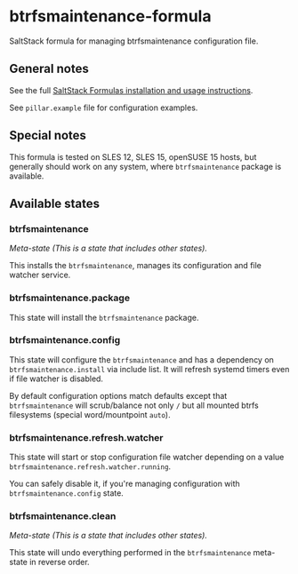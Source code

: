 # btrfsmaintenance-formula

SaltStack formula for managing btrfsmaintenance configuration file.

## General notes

See the full [SaltStack Formulas installation and usage instructions](https://docs.saltstack.com/en/latest/topics/development/conventions/formulas.html).

See `pillar.example` file for configuration examples.

## Special notes

This formula is tested on SLES 12, SLES 15, openSUSE 15 hosts, but generally should work on any
system, where `btrfsmaintenance` package is available.

## Available states

### btrfsmaintenance

*Meta-state (This is a state that includes other states).*

This installs the `btrfsmaintenance`, manages its configuration and file watcher service.

### btrfsmaintenance.package

This state will install the `btrfsmaintenance` package.

### btrfsmaintenance.config

This state will configure the `btrfsmaintenance` and has a dependency on `btrfsmaintenance.install` via
include list. It will refresh systemd timers even if file watcher is disabled.

By default configuration options match defaults except that `btrfsmaintenance` will scrub/balance
not only `/` but all mounted btrfs filesystems (special word/mountpoint `auto`).

### btrfsmaintenance.refresh.watcher

This state will start or stop configuration file watcher depending on a value
`btrfsmaintenance.refresh.watcher.running`.

You can safely disable it, if you're managing configuration with `btrfsmaintenance.config` state.

### btrfsmaintenance.clean

*Meta-state (This is a state that includes other states).*

This state will undo everything performed in the `btrfsmaintenance` meta-state in reverse order.
